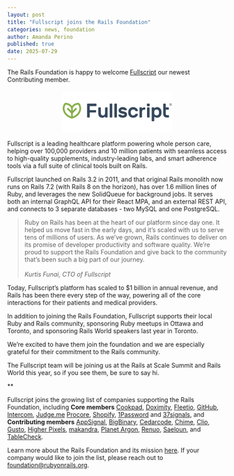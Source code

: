 ```yaml
---
layout: post
title: "Fullscript joins the Rails Foundation"
categories: news, foundation
author: Amanda Perino
published: true
date: 2025-07-29
---
```


The Rails Foundation is happy to welcome <a href="https://fullscript.com/">Fullscript</a> our newest Contributing member.

<p style="text-align: center; margin-top: 20px"><img src="/assets/images/logo-fullscript.svg" style="width: 50%"></p>

Fullscript is a leading healthcare platform powering whole person care, helping over 100,000 providers and 10 million patients with seamless access to high-quality supplements, industry-leading labs, and smart adherence tools via a full suite of clinical tools built on Rails.

Fullscript launched on Rails 3.2 in 2011, and that original Rails monolith now runs on Rails 7.2 (with Rails 8 on the horizon), has over 1.6 million lines of Ruby, and leverages the new SolidQueue for background jobs. It serves both an internal GraphQL API for their React MPA, and an external REST API, and connects to 3 separate databases - two MySQL and one PostgreSQL.

>Ruby on Rails has been at the heart of our platform since day one. It helped us move fast in the early days, and it’s scaled with us to serve tens of millions of users. As we’ve grown, Rails continues to deliver on its promise of developer productivity and software quality. We’re proud to support the Rails Foundation and give back to the community that’s been such a big part of our journey.<br>
><br>_Kurtis Funai, CTO of Fullscript_<br>
>

Today, Fullscript’s platform has scaled to $1 billion in annual revenue, and Rails has been there every step of the way, powering all of the core interactions for their patients and medical providers.

In addition to joining the Rails Foundation, Fullscript supports their local Ruby and Rails community, sponsoring Ruby meetups in Ottawa and Toronto, and sponsoring Rails World speakers last year in Toronto.

We’re excited to have them join the foundation and we are especially grateful for their commitment to the Rails community. 

The Fullscript team will be joining us at the Rails at Scale Summit and Rails World this year, so if you see them, be sure to say hi.

**

Fullscript joins the growing list of companies supporting the Rails Foundation, including **Core members** <a href="https://cookpad.com/">Cookpad</a>, <a href="https://www.doximity.com/">Doximity</a>, <a href="https://www.fleetio.com/">Fleetio</a>, <a href="https://github.com/">GitHub</a>, <a href="https://www.intercom.com/">Intercom</a>, <a href="https://judge.me/">Judge.me</a>
 <a href="https://www.procore.com/">Procore</a>, <a href="https://www.shopify.com/">Shopify</a>, <a href="https://1password.com/">1Password</a> and <a href="https://37signals.com/">37signals</a>, and **Contributing members** <a href="https://www.appsignal.com/">AppSignal</a>, <a href="https://www.bigbinary.com/">BigBinary</a>, <a href="https://www.cedarcode.com/">Cedarcode</a>, <a href=”https://www.chime.com/”>Chime</a>, <a href="https://www.clio.com/">Clio</a>, <a href="https://gusto.com/">Gusto</a>, <a href="https://www.higherpixels.com/">Higher Pixels</a>, <a href="https://makandra.de/">makandra</a>, <a href="https://www.planetargon.com/">Planet Argon</a>, <a href="https://www.renuo.ch/">Renuo</a>, <a href="https://www.saeloun.com/">Saeloun</a>, and <a href="https://tablecheck.com/en/join">TableCheck</a>. 

Learn more about the Rails Foundation and its mission [here](/foundation). If your company would like to join the list, please reach out to <a href="mailto:foundation@rubyonrails.org">foundation@rubyonrails.org</a>. 
